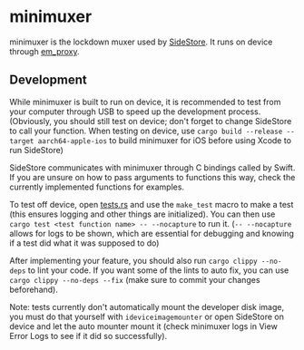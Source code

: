 # minimuxer

minimuxer is the lockdown muxer used by [SideStore](https://github.com/SideStore/SideStore). It runs on device through [em_proxy](https://github.com/SideStore/em_proxy).

## Development

While minimuxer is built to run on device, it is recommended to test from your computer through USB to speed up the development process. (Obviously, you should still test on device; don't forget to
change SideStore to call your function. When testing on device, use `cargo build --release --target aarch64-apple-ios` to build minimuxer for iOS before using Xcode to run SideStore)

SideStore communicates with minimuxer through C bindings called by Swift. If you are unsure on how to pass arguments to functions this way, check the currently implemented functions for examples.

To test off device, open [tests.rs](src/tests.rs) and use the `make_test` macro to make a test (this ensures logging and other things are initialized). You can then use
`cargo test <test function name> -- --nocapture` to run it. (`-- --nocapture` allows for logs to be shown, which are essential for debugging and knowing if a test did what it was supposed to do)

After implementing your feature, you should also run `cargo clippy --no-deps` to lint your code. If you want some of the lints to auto fix, you can use `cargo clippy --no-deps --fix` (make sure to
commit your changes beforehand).

Note: tests currently don't automatically mount the developer disk image, you must do that yourself with `ideviceimagemounter` or open SideStore on device and let the auto mounter mount it (check
minimuxer logs in View Error Logs to see if it did so successfully).
